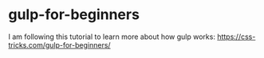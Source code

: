 # gulp-for-beginners

I am following this tutorial to learn more about how gulp works: https://css-tricks.com/gulp-for-beginners/
